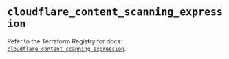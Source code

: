 # `cloudflare_content_scanning_expression`

Refer to the Terraform Registry for docs: [`cloudflare_content_scanning_expression`](https://registry.terraform.io/providers/cloudflare/cloudflare/5.6.0/docs/resources/content_scanning_expression).
